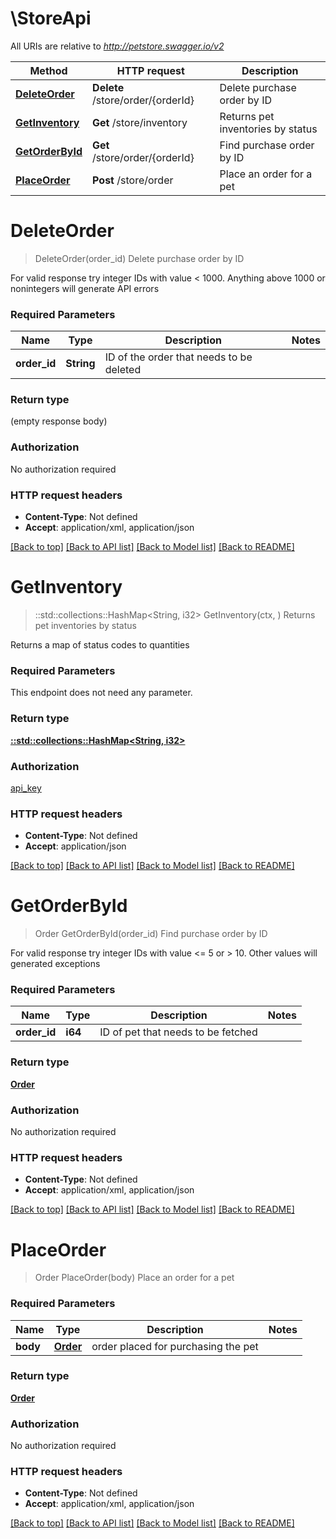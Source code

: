 # \StoreApi

All URIs are relative to *http://petstore.swagger.io/v2*

Method | HTTP request | Description
------------- | ------------- | -------------
[**DeleteOrder**](StoreApi.md#DeleteOrder) | **Delete** /store/order/{orderId} | Delete purchase order by ID
[**GetInventory**](StoreApi.md#GetInventory) | **Get** /store/inventory | Returns pet inventories by status
[**GetOrderById**](StoreApi.md#GetOrderById) | **Get** /store/order/{orderId} | Find purchase order by ID
[**PlaceOrder**](StoreApi.md#PlaceOrder) | **Post** /store/order | Place an order for a pet


# **DeleteOrder**
> DeleteOrder(order_id)
Delete purchase order by ID

For valid response try integer IDs with value < 1000. Anything above 1000 or nonintegers will generate API errors

### Required Parameters

Name | Type | Description  | Notes
------------- | ------------- | ------------- | -------------
  **order_id** | **String**| ID of the order that needs to be deleted | 

### Return type

 (empty response body)

### Authorization

No authorization required

### HTTP request headers

 - **Content-Type**: Not defined
 - **Accept**: application/xml, application/json

[[Back to top]](#) [[Back to API list]](../README.md#documentation-for-api-endpoints) [[Back to Model list]](../README.md#documentation-for-models) [[Back to README]](../README.md)

# **GetInventory**
> ::std::collections::HashMap<String, i32> GetInventory(ctx, )
Returns pet inventories by status

Returns a map of status codes to quantities

### Required Parameters
This endpoint does not need any parameter.

### Return type

[**::std::collections::HashMap<String, i32>**](map.md)

### Authorization

[api_key](../README.md#api_key)

### HTTP request headers

 - **Content-Type**: Not defined
 - **Accept**: application/json

[[Back to top]](#) [[Back to API list]](../README.md#documentation-for-api-endpoints) [[Back to Model list]](../README.md#documentation-for-models) [[Back to README]](../README.md)

# **GetOrderById**
> Order GetOrderById(order_id)
Find purchase order by ID

For valid response try integer IDs with value <= 5 or > 10. Other values will generated exceptions

### Required Parameters

Name | Type | Description  | Notes
------------- | ------------- | ------------- | -------------
  **order_id** | **i64**| ID of pet that needs to be fetched | 

### Return type

[**Order**](Order.md)

### Authorization

No authorization required

### HTTP request headers

 - **Content-Type**: Not defined
 - **Accept**: application/xml, application/json

[[Back to top]](#) [[Back to API list]](../README.md#documentation-for-api-endpoints) [[Back to Model list]](../README.md#documentation-for-models) [[Back to README]](../README.md)

# **PlaceOrder**
> Order PlaceOrder(body)
Place an order for a pet



### Required Parameters

Name | Type | Description  | Notes
------------- | ------------- | ------------- | -------------
  **body** | [**Order**](Order.md)| order placed for purchasing the pet | 

### Return type

[**Order**](Order.md)

### Authorization

No authorization required

### HTTP request headers

 - **Content-Type**: Not defined
 - **Accept**: application/xml, application/json

[[Back to top]](#) [[Back to API list]](../README.md#documentation-for-api-endpoints) [[Back to Model list]](../README.md#documentation-for-models) [[Back to README]](../README.md)

